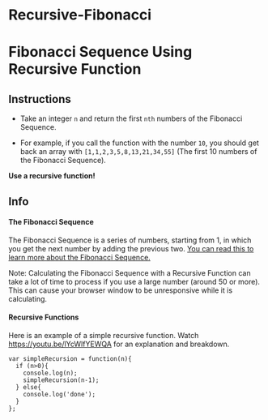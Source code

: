 # Recursive-Fibonacci

# Fibonacci Sequence Using Recursive Function

## Instructions

* Take an integer `n` and return the first `nth` numbers of the Fibonacci Sequence.

* For example, if you call the function with the number `10`, you should get back an array with `[1,1,2,3,5,8,13,21,34,55]` (The first 10 numbers of the Fibonacci Sequence).

**Use a recursive function!**

## Info

#### The Fibonacci Sequence

The Fibonacci Sequence is a series of numbers, starting from 1, in which you get the next number by adding the previous two.
[You can read this to learn more about the Fibonacci Sequence.](https://www.mathsisfun.com/numbers/fibonacci-sequence.html)

Note: Calculating the Fibonacci Sequence with a Recursive Function can take a lot of time to process if you use a large number (around 50 or more). This can cause your browser window to be unresponsive while it is calculating.

#### Recursive Functions

Here is an example of a simple recursive function. Watch <https://youtu.be/lYcWlfYEWQA> for an explanation and breakdown.

```
var simpleRecursion = function(n){
  if (n>0){
    console.log(n);
    simpleRecursion(n-1);
  } else{
    console.log('done');
  }
};
```
